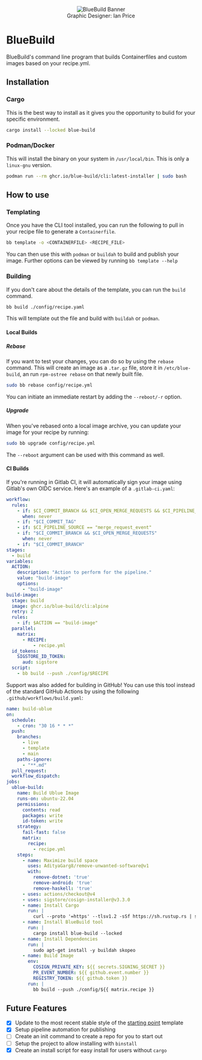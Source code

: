<div align="center">
  <center>
    <figure>
      <img src="https://gitlab.com/wunker-bunker/blue-build/-/raw/main/logos/BlueBuild-banner.png" alt="BlueBuild Banner" style="max-height: 300px;" />
      <figcaption>Graphic Designer: Ian Price</figcaption>
    </figure>
  </center>
</div>

# BlueBuild

BlueBuild's command line program that builds Containerfiles and custom images based on your recipe.yml.

## Installation

### Cargo

This is the best way to install as it gives you the opportunity to bulid for your specific environment.

```bash
cargo install --locked blue-build
```

### Podman/Docker

This will install the binary on your system in `/usr/local/bin`. This is only a `linux-gnu` version.

```bash
podman run --rm ghcr.io/blue-build/cli:latest-installer | sudo bash
```

## How to use

### Templating

Once you have the CLI tool installed, you can run the following to pull in your recipe file to generate a `Containerfile`.

```bash
bb template -o <CONTAINERFILE> <RECIPE_FILE>
```

You can then use this with `podman` or `buildah` to build and publish your image. Further options can be viewed by running `bb template --help`

### Building

If you don't care about the details of the template, you can run the `build` command.

```bash
bb build ./config/recipe.yaml
```

This will template out the file and build with `buildah` or `podman`. 

#### Local Builds

##### Rebase

If you want to test your changes, you can do so by using the `rebase` command. This will create an image as a `.tar.gz` file, store it in `/etc/blue-build`, an run `rpm-ostree rebase` on that newly built file.

```bash
sudo bb rebase config/recipe.yml
```

You can initiate an immediate restart by adding the `--reboot/-r` option.

##### Upgrade

When you've rebased onto a local image archive, you can update your image for your recipe by running:

```bash
sudo bb upgrade config/recipe.yml
```

The `--reboot` argument can be used with this command as well.

#### CI Builds

If you're running in Gitlab CI, it will automatically sign your image using Gitlab's own OIDC service. Here's an example of a `.gitlab-ci.yaml`:

```yaml
workflow:
  rules:
    - if: $CI_COMMIT_BRANCH && $CI_OPEN_MERGE_REQUESTS && $CI_PIPELINE_SOURCE == "push"
      when: never
    - if: "$CI_COMMIT_TAG"
    - if: $CI_PIPELINE_SOURCE == "merge_request_event"
    - if: "$CI_COMMIT_BRANCH && $CI_OPEN_MERGE_REQUESTS"
      when: never
    - if: "$CI_COMMIT_BRANCH"
stages:
  - build
variables:
  ACTION:
    description: "Action to perform for the pipeline."
    value: "build-image"
    options:
      - "build-image"
build-image:
  stage: build
  image: ghcr.io/blue-build/cli:alpine
  retry: 2
  rules:
    - if: $ACTION == "build-image"
  parallel:
    matrix:
      - RECIPE:
          - recipe.yml
  id_tokens:
    SIGSTORE_ID_TOKEN:
      aud: sigstore
  script:
    - bb build --push ./config/$RECIPE
```

Support was also added for building in GitHub! You can use this tool instead of the standard GitHub Actions by using the following `.github/workflows/build.yaml`:

```yaml
name: build-ublue
on:
  schedule:
    - cron: "30 16 * * *"
  push:
    branches:
      - live
      - template
      - main
    paths-ignore:
      - "**.md"
  pull_request:
  workflow_dispatch:
jobs:
  ublue-build:
    name: Build Ublue Image
    runs-on: ubuntu-22.04
    permissions:
      contents: read
      packages: write
      id-token: write
    strategy:
      fail-fast: false
      matrix:
        recipe:
          - recipe.yml
    steps:
      - name: Maximize build space
        uses: AdityaGarg8/remove-unwanted-software@v1
        with:
          remove-dotnet: 'true'
          remove-android: 'true'
          remove-haskell: 'true'
      - uses: actions/checkout@v4
      - uses: sigstore/cosign-installer@v3.3.0
      - name: Install Cargo
        run: |
          curl --proto '=https' --tlsv1.2 -sSf https://sh.rustup.rs | sh -s -- -y
      - name: Install BlueBuild tool
        run: |
          cargo install blue-build --locked
      - name: Install Dependencies
        run: |
          sudo apt-get install -y buildah skopeo
      - name: Build Image
        env:
          COSIGN_PRIVATE_KEY: ${{ secrets.SIGNING_SECRET }}
          PR_EVENT_NUMBER: ${{ github.event.number }}
          REGISTRY_TOKEN: ${{ github.token }}
        run: |
          bb build --push ./config/${{ matrix.recipe }}
```

## Future Features

- [x] Update to the most recent stable style of the [starting point](https://github.com/ublue-os/startingpoint/tree/template) template
- [x] Setup pipeline automation for publishing
- [ ] Create an init command to create a repo for you to start out
- [ ] Setup the project to allow installing with `binstall`
- [x] Create an install script for easy install for users without `cargo`
